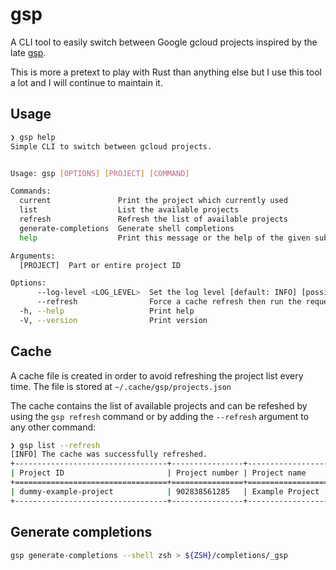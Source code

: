 # gsp

A CLI tool to easily switch between Google gcloud projects inspired by the late [gsp](https://github.com/palm93/gsp).

This is more a pretext to play with Rust than anything else but I use this tool a lot and I will continue to maintain it.

## Usage

```bash
❯ gsp help
Simple CLI to switch between gcloud projects.


Usage: gsp [OPTIONS] [PROJECT] [COMMAND]

Commands:
  current               Print the project which currently used
  list                  List the available projects
  refresh               Refresh the list of available projects
  generate-completions  Generate shell completions
  help                  Print this message or the help of the given subcommand(s)

Arguments:
  [PROJECT]  Part or entire project ID

Options:
      --log-level <LOG_LEVEL>  Set the log level [default: INFO] [possible values: TRACE, DEBUG, INFO, WARN, ERROR]
      --refresh                Force a cache refresh then run the requested command
  -h, --help                   Print help
  -V, --version                Print version
```

## Cache

A cache file is created in order to avoid refreshing the project list every time. The file is stored at `~/.cache/gsp/projects.json`

The cache contains the list of available projects and can be refeshed by using the `gsp refresh` command or by adding the `--refresh` argument to any other command:

```bash
❯ gsp list --refresh
[INFO] The cache was successfully refreshed.
+----------------------------------+----------------+--------------------------------+
| Project ID                       | Project number | Project name                   |
+==================================+================+================================+
| dummy-example-project            | 902838561285   | Example Project                |
+----------------------------------+----------------+--------------------------------+
```

## Generate completions

```bash
gsp generate-completions --shell zsh > ${ZSH}/completions/_gsp
```
